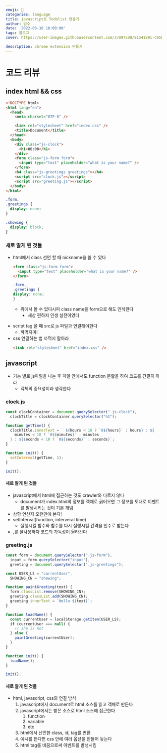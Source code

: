 ```yaml
---
emoji: 🏃
categories: language
title: javascript로 Todolist 만들기
author: 범수
date: '2022-03-10 18:00:00'
tags: 블로그
cover: https://user-images.githubusercontent.com/37897508/81541891-c95b0700-93ae-11ea-8a7e-bafb4383a102.jpg

description: chrome extension 만들기
---
```


# 코드 리뷰

## index html && css

```html
<!DOCTYPE html>
<html lang="en">
  <head>
    <meta charset="UTF-8" />

    <link rel="stylesheet" href="index.css" />
    <title>Document</title>
  </head>
  <body>
    <div class="js-clock">
      <h1>00:00</h1>
    </div>
    <form class="js-form form">
      <input type="text" placeholder="what is your name?" />
    </form>
    <h4 class="js-greetings greetings"></h4>
    <script src="clock.js"></script>
    <script src="greeting.js"></script>
  </body>
</html>
```

```css
.form,
.greetings {
  display: none;
}

.showing {
  display: block;
}
```

### 새로 알게 된 것들

- html에서 class 선언 할 때 nickname을 쓸 수 있다
  ```html
  <form class="js-form form">
    <input type="text" placeholder="what is your name?" />
  </form>
  ```
  ```CSS
  .form,
  .greetings {
  display: none;
  }
  ```
  - 위에서 볼 수 있다시피 class name을 form으로 해도 인식한다
    - 세상 편하지 인생 실전이였다

* script tag 쓸 때 src로 js 파일과 연결해야한다
  - 까먹지마!
* css 연결하는 법 까먹지 말아라
  ```html
  <link rel="stylesheet" href="index.css" />
  ```

## javascript

- 기능 별로 js파일을 나눈 후 파일 안에서도 function 분할을 하여 코드를 간결히 하라
  - 객체의 중요성이라 생각한다

### clock.js

```javascript
const clockContainer = document.querySelector(".js-clock"),
  clockTitle = clockContainer.querySelector("h1");

function getTime() {
  clockTitle.innerText = ` ${hours < 10 ? `0${hours}` : hours} : ${
    minutes < 10 ? `0${minutes}` : minutes
  } : ${seconds < 10 ? `0${seconds}` : seconds}`;
}

function init() {
  setInterval(getTime, 1);
}

init();
```

#### 새로 알게 된 것들

- javascript에서 html에 접근하는 것도 crawler와 다르지 않다
  - document가 index.html의 정보를 객체로 긁어오면 그 정보를 토대로 이벤트를 발생시키는 것이 기본 개념
- 삼항 연산자 오랜만에 본다!
- setInterval(function, interveral time)
  - 실행시킬 함수와 함수를 다시 실행시킬 간격을 인수로 받는다
- ,를 잘사용하자 코드의 가독성이 올라간다

### greeting.js

```javascript
const form = document.querySelector(".js-form"),
  input = form.querySelector("input"),
  greeting = document.querySelector(".js-greetings");

const USER_LS = "currentUser",
  SHOWING_CN = "showing";

function paintGreeting(text) {
  form.classList.remove(SHOWING_CN);
  greeting.classList.add(SHOWING_CN);
  greeting.innerText = `Hello ${text}`;
}

function loadName() {
  const currentUser = localStorage.getItem(USER_LS);
  if (currentUser === null) {
    // she is not
  } else {
    paintGreeting(currentUser);
  }
}

function init() {
  loadName();
}

init();
```

#### 새로 알게 된 것들

- html, javascript, css의 연결 방식
  1. javascript에서 document로 html 소스를 읽고 객체로 만든다
  2. javascript에서는 받은 소스로 html 소스에 접근한다
     1. function
     2. variable
     3. etc
  3. html에서 선언한 class, id, tag를 변환
  4. 예시를 든다면 css 안에 여러 옵션을 만들어 놓는다
  5. html tag를 바꿈으로써 이벤트를 발생시킴
